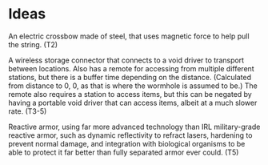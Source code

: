 # Ideas

An electric crossbow made of steel, that uses magnetic force to help pull the string. (T2)

A wireless storage connector that connects to a void driver to transport between locations. 
Also has a remote for accessing from multiple different stations, but there is a buffer time depending on the distance. 
(Calculated from distance to 0, 0, as that is where the wormhole is assumed to be.)
The remote also requires a station to access items, but this can be negated by having a portable void driver that can 
access items, albeit at a much slower rate. (T3-5)

Reactive armor, using far more advanced technology than IRL military-grade reactive armor, such as dynamic reflectivity to refract lasers, 
hardening to prevent normal damage, and integration with biological organisms to be able to protect it far better than fully separated armor ever could. (T5)
